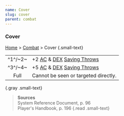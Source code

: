 ```yaml
---
name: Cover
slug: cover
parent: combat
---
```

### Cover
[Home](dm-operations-center) > [Combat](combat) > Cover {.small-text}

|||
| :-----: | --------------------------------------------------------------------- |
| ^1^/~2~ | +2 [AC](armor-class) & [DEX](DEXTERITY) [Saving Throws](saving-throw) |
| ^3^/~4~ | +5 [AC](armor-class) & [DEX](DEXTERITY) [Saving Throws](saving-throw) |
|  Full   | Cannot be seen or targeted directly.                                  |
{.gray .small-text}

> **Sources** <br/>
> System Reference Document, p. 96<br/>
> Player's Handbook, p. 196
{.read .small-text}